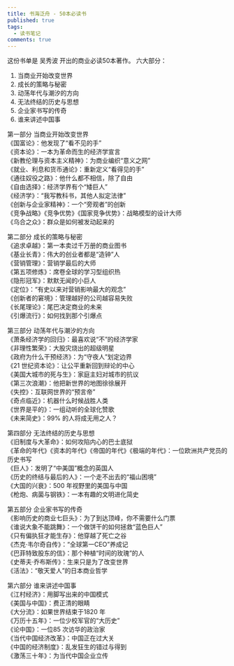 ```yaml
---
title: 书海泛舟 - 50本必读书
published: true
tags:
  - 读书笔记
comments: true
---
```


这份书单是 吴秀波 开出的商业必读50本著作。
六大部分：
1. 当商业开始改变世界
2. 成长的策略与秘密
3. 动荡年代与潮汐的方向
4. 无法终结的历史与思想
5. 企业家书写的传奇
6. 谁来讲述中国事
<!--more-->

第一部分 当商业开始改变世界<br>
《国富论》：他发现了“看不见的手”<br>
《资本论》：一本为革命而生的经济学宣言<br>
《新教伦理与资本主义精神》：为商业编织“意义之网”<br>
《就业、利息和货币通论》：重新定义“看得见的手”<br>
《通往奴役之路》：他什么都不相信，除了自由<br>
《自由选择》：经济学界有个“矮巨人”<br>
《经济学》：“我写教科书，其他人拟定法律”<br>
《创新与企业家精神》：一个“旁观者”的创新<br>
《竞争战略》《竞争优势》《国家竞争优势》：战略模型的设计大师<br>
《乌合之众》：群众是如何被发动起来的


第二部分 成长的策略与秘密<br>
《追求卓越》：第一本卖过千万册的商业图书<br>
《基业长青》：伟大的创业者都是“造钟”人<br>
《营销管理》：营销学最后的大师<br>
《第五项修炼》：席卷全球的学习型组织热<br>
《隐形冠军》：默默无闻的小巨人<br>
《定位》：“有史以来对营销影响最大的观念”<br>
《创新者的窘境》：管理越好的公司越容易失败<br>
《长尾理论》：尾巴决定商业的未来<br>
《引爆流行》：如何找到那个引爆点


第三部分 动荡年代与潮汐的方向<br>
《萧条经济学的回归》：最喜欢说“不”的经济学家<br>
《非理性繁荣》：大股灾烧出的超级明星<br>
《政府为什么干预经济》：为“守夜人”划定边界<br>
《21 世纪资本论》：让公平重新回到辩论的中心<br>
《美国大城市的死与生》：家庭主妇对城市的抗议<br>
《第三次浪潮》：他把新世界的地图徐徐展开<br>
《失控》：互联网世界的“预言帝”<br>
《奇点临近》：机器什么时候战胜人类<br>
《世界是平的》：一组动听的全球化赞歌<br>
《未来简史》：99% 的人将成无用之人？


第四部分 无法终结的历史与思想<br>
《旧制度与大革命》：如何攻陷内心的巴士底狱<br>
《革命的年代》《资本的年代》《帝国的年代》《极端的年代》：一位欧洲共产党员的历史书写<br>
《巨人》：发明了“中美国”概念的英国人<br>
《历史的终结与最后的人》：一个走不出去的“福山困境”<br>
《大国的兴衰》：500 年视野里的美国与中国<br>
《枪炮、病菌与钢铁》：一本有趣的文明进化简史


第五部分 企业家书写的传奇<br>
《影响历史的商业七巨头》：为了到达顶峰，你不需要什么门票<br>
《谁说大象不能跳舞》：一个做饼干的如何拯救“蓝色巨人”<br>
《只有偏执狂才能生存》：他穿越了死亡之谷<br>
《杰克·韦尔奇自传》：“全球第一CEO”养成记<br>
《巴菲特致股东的信》：那个种植“时间的玫瑰”的人<br>
《史蒂夫·乔布斯传》：生来只是为了改变世界<br>
《活法》：“敬天爱人”的日本商业哲学


第六部分 谁来讲述中国事<br>
《江村经济》：用脚写出来的中国模式<br>
《美国与中国》：费正清的眼睛<br>
《大分流》：如果世界结束于1820 年<br>
《万历十五年》：一位少校军官的“大历史”<br>
《论中国》：一位85 次访华的政治家<br>
《当代中国经济改革》：中国正在过大关<br>
《中国的经济制度》：乱发狂生的错过与得到<br>
《激荡三十年》：为当代中国企业立传